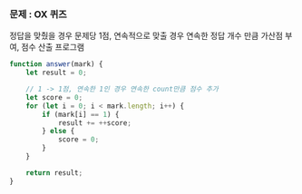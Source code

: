 ### 문제 : OX 퀴즈
정답을 맞췄을 경우 문제당 1점, 연속적으로 맞출 경우 연속한 정답 개수 만큼 가산점 부여, 점수 산출 프로그램
```js
function answer(mark) {
    let result = 0;

    // 1 -> 1점, 연속한 1인 경우 연속한 count만큼 점수 추가
    let score = 0;
    for (let i = 0; i < mark.length; i++) {
        if (mark[i] == 1) {
            result += ++score;
        } else {
            score = 0;
        }
    }

    return result;
}
```
